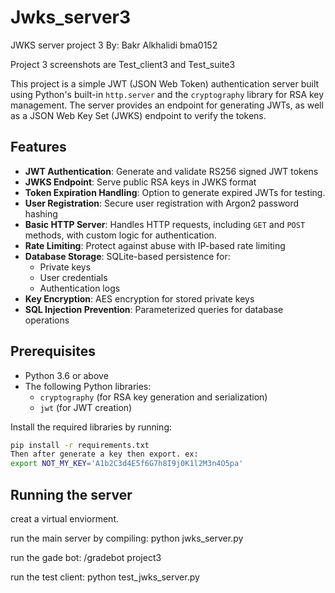 # Jwks_server3
JWKS server project 3
By: Bakr Alkhalidi 
bma0152

Project 3 screenshots are Test_client3 and Test_suite3

This project is a simple JWT (JSON Web Token) authentication server built using Python's built-in `http.server` and the `cryptography` library for RSA key management. The server provides an endpoint for generating JWTs, as well as a JSON Web Key Set (JWKS) endpoint to verify the tokens.
## Features
- **JWT Authentication**: Generate and validate RS256 signed JWT tokens
- **JWKS Endpoint**: Serve public RSA keys in JWKS format
- **Token Expiration Handling**: Option to generate expired JWTs for testing.
- **User Registration**: Secure user registration with Argon2 password hashing
- **Basic HTTP Server**: Handles HTTP requests, including `GET` and `POST` methods, with custom logic for authentication.
- **Rate Limiting**: Protect against abuse with IP-based rate limiting
- **Database Storage**: SQLite-based persistence for:
  - Private keys
  - User credentials
  - Authentication logs
- **Key Encryption**: AES encryption for stored private keys
- **SQL Injection Prevention**: Parameterized queries for database operations

  
## Prerequisites
- Python 3.6 or above
- The following Python libraries:
  - `cryptography` (for RSA key generation and serialization)
  - `jwt` (for JWT creation)

Install the required libraries by running:

```bash
pip install -r requirements.txt
Then after generate a key then export. ex:
export NOT_MY_KEY='A1b2C3d4E5f6G7h8I9j0K1l2M3n4O5pa'
```

## Running the server

creat a virtual enviorment.

run the main server by compiling:
python jwks_server.py

run the gade bot:
/gradebot project3

run the test client: 
python test_jwks_server.py
